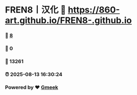 # FREN8丨汉化 :link: https://860-art.github.io/FREN8-.github.io 
### :page_facing_up: [8](https://860-art.github.io/FREN8-.github.io/tag.html) 
### :speech_balloon: 0 
### :hibiscus: 13261 
### :alarm_clock: 2025-08-13 16:30:24 
### Powered by :heart: [Gmeek](https://github.com/Meekdai/Gmeek)
